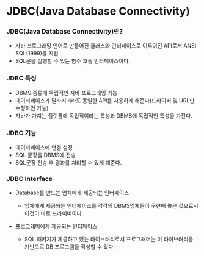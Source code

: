 # JDBC(Java Database Connectivity)
### JDBC(Java Database Connectivity)란?
- 자바 프로그래밍 언어로 만들어진 클래스와 인터페이스로 이루어진 API로서 ANSI SQL(1999)를 지원
- SQL문을 실행할 수 있는 함수 호출 인터페이스이다.

### JDBC 특징
- DBMS 종류에 독립적인 자바 프로그래밍 가능
- 데이터베이스가 달라지더라도 동일한 API를 사용하게 해준다(드라이버 및 URL만 수정하면 가능).
- 자바가 가지는 플랫폼에 독립적이라는 특성과 DBMS에 독립적인 특성을 가진다.

### JDBC 기능
- 데이터베이스에 연결 설정
- SQL 문장을 DBMS에 전송
- SQL문장 전송 후 결과를 처리할 수 있게 해준다.

### JDBC Interface
- Database를 만드는 업체에게 제공되는 인터페이스
    - 업체에게 제공되는 인터페이스를 각각의 DBMS업체들이 구현해 놓은 것으로서 이것이 바로 드라이버이다.
    
- 프로그래머에게 제공되는 인터페이스
    - SQL 패키지가 제공하고 있는 라이브러리로서 프로그래머는 이 라이브러리를 기반으로 DB 프로그램을 작성할 수 있다.
    
